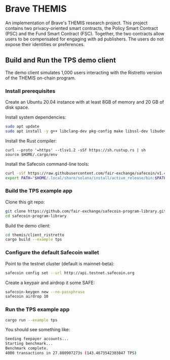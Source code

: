 # Brave THEMIS

An implementation of Brave's THEMIS research project. This project contains
two privacy-oriented smart contracts, the Policy Smart Contract (PSC) and
the Fund Smart Contract (FSC). Together, the two contracts allow users to
be compensated for engaging with ad publishers. The users do not expose
their identities or preferences.

## Build and Run the TPS demo client

The demo client simulates 1,000 users interacting with the Ristretto
version of the THEMIS on-chain program.

### Install prerequisites

Create an Ubuntu 20.04 instance with at least 8GB of memory and 20 GB of
disk space.

Install system dependencies:

```bash
sudo apt update
sudo apt install -y g++ libclang-dev pkg-config make libssl-dev libudev-dev
```

Install the Rust compiler:

```
curl --proto '=https' --tlsv1.2 -sSf https://sh.rustup.rs | sh
source $HOME/.cargo/env
```

Install the Safecoin command-line tools:

```bash
curl -sSf https://raw.githubusercontent.com/fair-exchange/safecoin/v1.4.2/install/safecoin-install-init.sh | sh -s - v1.4.2
export PATH="$HOME/.local/share/solana/install/active_release/bin:$PATH"
```

### Build the TPS example app

Clone this git repo:

```bash
git clone https://github.com/fair-exchange/safecoin-program-library.git
cd safecoin-program-library
```

Build the demo client:

```bash
cd themis/client_ristretto
cargo build --example tps
```

### Configure the default Safecoin wallet

Point to the testnet cluster (default is mainnet-beta):

```bash
safecoin config set --url http://api.testnet.safecoin.org
```

Create a keypair and airdrop it some SAFE:

```bash
safecoin-keygen new --no-passphrase
safecoin airdrop 10
```

### Run the TPS example app

```bash
cargo run --example tps
```

You should see something like:

```bash
Seeding feepayer accounts...
Starting benchmark...
Benchmark complete.
4000 transactions in 27.880907273s (143.4673542303847 TPS)
```
